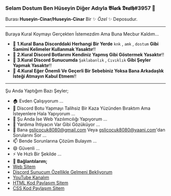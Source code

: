 ### Selam Dostum Ben Hüseyin Diğer Adıyla 𝕭𝖑𝖆𝖈𝖐 𝕯𝖊𝖆𝖙𝖍#3957 👋


Burası **Huseyin-Cinar/Huseyin-Cinar** Bir ✨ _Özel_ ✨ Deposudur.
___________________________________________________________________
Buraya Kural Koymayı Gerçekten İstemezdim Ama Buna Mecbur Kaldım...
- :no_entry_sign: **1.Kural Bana Discorddaki Herhangi Bir Yerde** `knk` , `amk` , `dostum` **Gibi Samimi Kelimeler Kullanmak Yasaktır**:bangbang:
- :no_entry_sign: **2.Kural Discord Botlarımı Kendiniz Yapmış Gibi Göstermek Yasaktır**:bangbang:
- :no_entry_sign: **3.Kural Discord Sunucumda** `Şaklabanlık` , `Cıvıklık` **Gibi Şeyler Yapmak Yasaktır**:bangbang:
- :no_entry_sign: **4.Kural Eğer Önemli Ve Geçerli Bir Sebebiniz Yoksa Bana Arkadaşlık İsteği Atmayın Kabul Etmem**:bangbang:
___________________________________________________________________
Şu Anda Yaptığım Bazı Şeyler;

- 🏠 Evden Çalışıyorum ...
- 🍎 Discord Botu Yapmayı Talihsiz Bir Kaza Yüzünden Bıraktım Ama İsteyenlere Hala Yapıyorum ...
- 👯 Şu Anda İse Web Yazılımcılığı Yapıyorum ...
- 🤔 Yardıma İhtiyacın Var Gibi Gözüküyor ...
- 💬 Bana gslicocuk8080@gmail.com Veya gslicocuk8080@yaani.com'dan Sorularını Sor ...
- 📫 Bende Sorunlarına Çözüm Bulayım ...
- 😄 Güvenli ...
- ⚡ Ve Hızlı Bir Şekilde ...
- 💬 **Bağlantılarım;**
- <a href="https://www.sites.google.com/view/the-hsyn-world/ana-sayfa" target="_blank">Web Sitem</a>
- <a href="https://discord.gg/sJScP9NQZC" target="_blank">Discord Sunucum Özellikle Gelmeni Bekliyorum</a>
- <a href="https://www.youtube.com/channel/UCHMf4qpv2a1xO0pfm4cshMQ/featured" target="_blank">YouTube Kanalım</a>
- <a href="https://prohtmlcod.tr.gg/" target="_blank">HTML Kod Paylaşım Sitem</a>
- <a href="https://procsscod.tr.gg/" target="_blank">CSS Kod Paylaşım Sitem</a>
